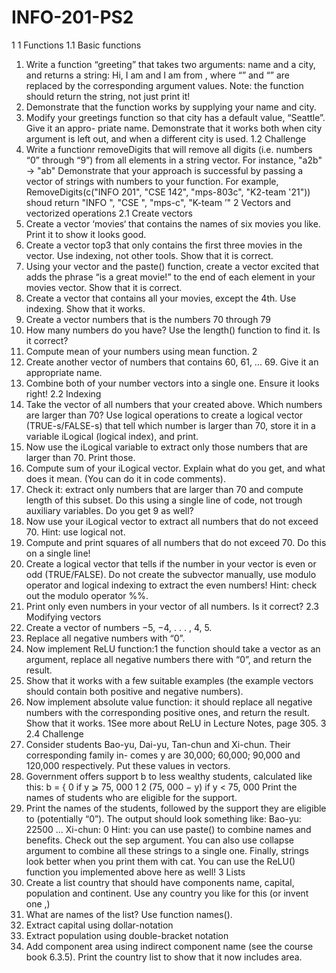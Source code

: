 # INFO-201-PS2

1
1 Functions
1.1 Basic functions
1. Write a function “greeting” that takes two arguments: name and a city, and returns a string:
Hi, I am <name> and I am from <city>, where “<name>” and “<city>” are replaced by
the corresponding argument values.
Note: the function should return the string, not just print it!
2. Demonstrate that the function works by supplying your name and city.
3. Modify your greetings function so that city has a default value, “Seattle”. Give it an appro-
priate name. Demonstrate that it works both when city argument is left out, and when a
different city is used.
1.2 Challenge
1. Write a functionr removeDigits that will remove all digits (i.e. numbers “0” through “9”)
from all elements in a string vector. For instance, "a2b" → "ab"
Demonstrate that your approach is successful by passing a vector of strings with numbers to
your function. For example,
RemoveDigits(c("INFO 201", "CSE 142", "mps-803c", "K2-team '21"))
shoud return "INFO ", "CSE ", "mps-c", "K-team ’"
2 Vectors and vectorized operations
2.1 Create vectors
1. Create a vector ‘movies‘ that contains the names of six movies you like. Print it to show it
looks good.
2. Create a vector top3 that only contains the first three movies in the vector. Use indexing,
not other tools. Show that it is correct.
3. Using your vector and the paste() function, create a vector excited that adds the phrase
“is a great movie!” to the end of each element in your movies vector. Show that it is correct.
4. Create a vector that contains all your movies, except the 4th. Use indexing. Show that it
works.
5. Create a vector numbers that is the numbers 70 through 79
6. How many numbers do you have? Use the length() function to find it. Is it correct?
7. Compute mean of your numbers using mean function.
2
8. Create another vector of numbers that contains 60, 61, ... 69. Give it an appropriate name.
9. Combine both of your number vectors into a single one. Ensure it looks right!
2.2 Indexing
1. Take the vector of all numbers that your created above. Which numbers are larger than 70?
Use logical operations to create a logical vector (TRUE-s/FALSE-s) that tell which number is
larger than 70, store it in a variable iLogical (logical index), and print.
2. Now use the iLogical variable to extract only those numbers that are larger than 70. Print
those.
3. Compute sum of your iLogical vector. Explain what do you get, and what does it mean.
(You can do it in code comments).
4. Check it: extract only numbers that are larger than 70 and compute length of this subset. Do
this using a single line of code, not trough auxiliary variables. Do you get 9 as well?
5. Now use your iLogical vector to extract all numbers that do not exceed 70.
Hint: use logical not.
6. Compute and print squares of all numbers that do not exceed 70. Do this on a single line!
7. Create a logical vector that tells if the number in your vector is even or odd (TRUE/FALSE).
Do not create the subvector manually, use modulo operator and logical indexing to extract
the even numbers!
Hint: check out the modulo operator %%.
8. Print only even numbers in your vector of all numbers. Is it correct?
2.3 Modifying vectors
1. Create a vector of numbers −5, −4, . . . , 4, 5.
2. Replace all negative numbers with “0”.
3. Now implement ReLU function:1 the function should take a vector as an argument, replace
all negative numbers there with “0”, and return the result.
4. Show that it works with a few suitable examples (the example vectors should contain both
positive and negative numbers).
5. Now implement absolute value function: it should replace all negative numbers with the
corresponding positive ones, and return the result.
Show that it works.
1See more about ReLU in Lecture Notes, page 305.
3
2.4 Challenge
1. Consider students Bao-yu, Dai-yu, Tan-chun and Xi-chun. Their corresponding family in-
comes y are 30,000; 60,000; 90,000 and 120,000 respectively. Put these values in vectors.
2. Government offers support b to less wealthy students, calculated like this:
b =
{
0 if y ⩾ 75, 000
1
2 (75, 000 − y) if y < 75, 000
Print the names of students who are eligible for the support.
3. Print the names of the students, followed by the support they are eligible to (potentially “0”).
The output should look something like:
Bao-yu: 22500
...
Xi-chun: 0
Hint: you can use paste() to combine names and benefits. Check out the sep argument. You
can also use collapse argument to combine all these strings to a single one. Finally, strings
look better when you print them with cat.
You can use the ReLU() function you implemented above here as well!
3 Lists
1. Create a list country that should have components name, capital, population and continent.
Use any country you like for this (or invent one ,)
2. What are names of the list? Use function names().
3. Extract capital using dollar-notation
4. Extract population using double-bracket notation
5. Add component area using indirect component name (see the course book 6.3.5).
Print the country list to show that it now includes area.
